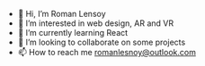 - 👋 Hi, I’m Roman Lensoy
- 👀 I’m interested in web design, AR and VR
- 🌱 I’m currently learning React
- 💞️ I’m looking to collaborate on some projects
- 📫 How to reach me romanlesnoy@outlook.com

<!---
romanlesnoy/romanlesnoy is a ✨ special ✨ repository because its `README.md` (this file) appears on your GitHub profile.
You can click the Preview link to take a look at your changes.
--->
